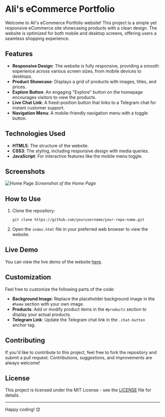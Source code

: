 # Ali's eCommerce Portfolio

Welcome to Ali's eCommerce Portfolio website! This project is a simple yet responsive eCommerce site showcasing products with a clean design. The website is optimized for both mobile and desktop screens, offering users a seamless shopping experience.

## Features

- **Responsive Design**: The website is fully responsive, providing a smooth experience across various screen sizes, from mobile devices to desktops.
- **Product Showcase**: Displays a grid of products with images, titles, and prices.
- **Explore Button**: An engaging "Explore" button on the homepage encourages visitors to view the products.
- **Live Chat Link**: A fixed-position button that links to a Telegram chat for instant customer support.
- **Navigation Menu**: A mobile-friendly navigation menu with a toggle button.

## Technologies Used

- **HTML5**: The structure of the website.
- **CSS3**: The styling, including responsive design with media queries.
- **JavaScript**: For interactive features like the mobile menu toggle.

## Screenshots

![Home Page](https://i.postimg.cc/CKvHRS4S/Screenshot-20240731-124332-e-Football.jpg)
*Screenshot of the Home Page*

## How to Use

1. Clone the repository:
    ```bash
    git clone https://github.com/yourusername/your-repo-name.git
    ```
2. Open the `index.html` file in your preferred web browser to view the website.

## Live Demo

You can view the live demo of the website [here](https://your-live-demo-link.com).

## Customization

Feel free to customize the following parts of the code:

- **Background Image**: Replace the placeholder background image in the `#home` section with your own image.
- **Products**: Add or modify product items in the `#products` section to display your actual products.
- **Telegram Link**: Update the Telegram chat link in the `.chat-button` anchor tag.

## Contributing

If you'd like to contribute to this project, feel free to fork the repository and submit a pull request. Contributions, suggestions, and improvements are always welcome!

## License

This project is licensed under the MIT License - see the [LICENSE](LICENSE) file for details.

---

Happy coding! 😊
